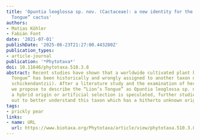 ```yaml
---
title: 'Opuntia leoglossa sp. nov. (Cactaceae): a new identity for the aloctone “Lion’s
  Tongue” cactus'
authors:
- Matias Köhler
- Fabián Font
date: '2021-07-01'
publishDate: '2025-06-23T21:27:00.443280Z'
publication_types:
- article-journal
publication: '*Phytotaxa*'
doi: 10.11646/phytotaxa.510.3.8
abstract: Recent studies have shown that a worldwide cultivated plant known as “Lion’s
  Tongue” has been historically and wrongly assigned to another taxon name (Opuntia
  schickendantzii). After a literature study and the examination of herbarium specimens,
  we propose to describe the “Lion’s Tongue” as Opuntia leoglossa sp. nov. Although
  a hybrid origin or artificial selection is speculated, further studies must be carried
  out to better understand this taxon which has a hitherto unknown origin.
tags:
- prickly pear
links:
- name: URL
  url: https://www.biotaxa.org/Phytotaxa/article/view/phytotaxa.510.3.8
---
```

